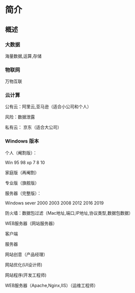 # 简介

## 概述

### 大数据

海量数据,运算,存储

### 物联网

万物互联

### 云计算

公有云：阿里云,亚马逊（适合小公司和个人）

风险：数据泄露

私有云： 京东（适合大公司）

### Windows 版本

个人（阉割版）：

Win 95 98 xp 7 8 10

家庭版（再阉割）

专业版（旗舰版）

服务器（完整版）：

Windows sever 2000 2003 2008 2012 2016 2019

防火墙：数据包过滤（Mac地址,端口,IP地址,协议类型,数据包数据）

WEB服务器（网站服务器）

客户端

服务器

网站创意（产品经理）

网站优化(UI设计师)

网站程序(开发工程师)

WEB服务器（Apache,Nginx,IIS）（运维工程师）
